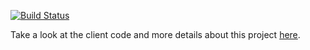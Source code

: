 [![Build Status](https://travis-ci.org/annekao/itp-405-final-project-node-api.svg?branch=master)](https://travis-ci.org/annekao/itp-405-final-project-node-api)

Take a look at the client code and more details about this project [here](https://github.com/annekao/itp-405-final-project-ember).
